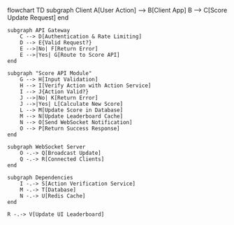 flowchart TD
subgraph Client
A[User Action] --> B[Client App]
B --> C[Score Update Request]
end

    subgraph API Gateway
        C --> D[Authentication & Rate Limiting]
        D --> E{Valid Request?}
        E -->|No| F[Return Error]
        E -->|Yes| G[Route to Score API]
    end

    subgraph "Score API Module"
        G --> H[Input Validation]
        H --> I[Verify Action with Action Service]
        I --> J{Action Valid?}
        J -->|No| K[Return Error]
        J -->|Yes| L[Calculate New Score]
        L --> M[Update Score in Database]
        M --> N[Update Leaderboard Cache]
        N --> O[Send WebSocket Notification]
        O --> P[Return Success Response]
    end

    subgraph WebSocket Server
        O -.-> Q[Broadcast Update]
        Q -.-> R[Connected Clients]
    end

    subgraph Dependencies
        I -.-> S[Action Verification Service]
        M -.-> T[Database]
        N -.-> U[Redis Cache]
    end

    R -.-> V[Update UI Leaderboard]
